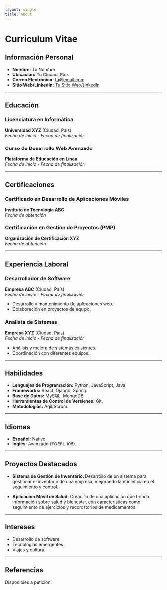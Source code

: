 ```yaml
---
layout: single
title: About
---
```

# Curriculum Vitae

## Información Personal

- **Nombre:** Tu Nombre
- **Ubicación:** Tu Ciudad, País
- **Correo Electrónico:** tu@email.com
- **Sitio Web/LinkedIn:** [Tu Sitio Web/LinkedIn](https://www.linkedin.com/in/tunombre/)

---

## Educación

### Licenciatura en Informática
**Universidad XYZ** (Ciudad, País)  
*Fecha de inicio - Fecha de finalización*

### Curso de Desarrollo Web Avanzado
**Plataforma de Educación en Línea**  
*Fecha de inicio - Fecha de finalización*

---

## Certificaciones

### Certificado en Desarrollo de Aplicaciones Móviles
**Instituto de Tecnología ABC**  
*Fecha de obtención*

### Certificación en Gestión de Proyectos (PMP)
**Organización de Certificación XYZ**  
*Fecha de obtención*

---

## Experiencia Laboral

### Desarrollador de Software
**Empresa ABC** (Ciudad, País)  
*Fecha de inicio - Fecha de finalización*
- Desarrollo y mantenimiento de aplicaciones web.
- Colaboración en proyectos de equipo.

### Analista de Sistemas
**Empresa XYZ** (Ciudad, País)  
*Fecha de inicio - Fecha de finalización*
- Análisis y mejora de sistemas existentes.
- Coordinación con diferentes equipos.

---

## Habilidades

- **Lenguajes de Programación:** Python, JavaScript, Java.
- **Frameworks:** React, Django, Spring.
- **Base de Datos:** MySQL, MongoDB.
- **Herramientas de Control de Versiones:** Git.
- **Metodologías:** Ágil/Scrum.

---

## Idiomas

- **Español:** Nativo.
- **Inglés:** Avanzado (TOEFL 105).

---

## Proyectos Destacados

- **Sistema de Gestión de Inventario:** Desarrollo de un sistema para gestionar el inventario de una empresa, mejorando la eficiencia en el seguimiento y control.

- **Aplicación Móvil de Salud:** Creación de una aplicación que brinda información sobre salud y bienestar, con características como seguimiento de ejercicios y recordatorios de medicamentos.

---

## Intereses

- Desarrollo de software.
- Tecnologías emergentes.
- Viajes y cultura.

---

## Referencias

Disponibles a petición.


